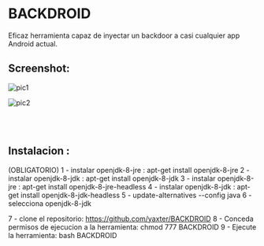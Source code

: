 # BACKDROID
Eficaz herramienta capaz de inyectar un backdoor 
a casi cualquier app Android actual.


## Screenshot:
![pic1](https://i.ibb.co/bPKkn5x/BACKDROID2.png)

![pic2](https://i.ibb.co/7vT4BxK/back4.png)

<br /><br />

## Instalacion :

(OBLIGATORIO)
1 - instalar openjdk-8-jre : apt-get install openjdk-8-jre
2 - instalar openjdk-8-jdk : apt-get install openjdk-8-jdk
3 - instalar openjdk-8-jre : apt-get install openjdk-8-jre-headless
4 - instalar openjdk-8-jdk : apt-get install openjdk-8-jdk-headless
5 - update-alternatives --config java
6 - selecciona openjdk-8-jdk

7 - clone el repositorio: https://github.com/yaxter/BACKDROID
8 - Conceda permisos de ejecucion a la herramienta: chmod 777 BACKDROID
9 - Ejecute la herramienta: bash BACKDROID


